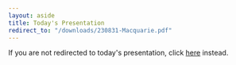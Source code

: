 ```yaml
---
layout: aside
title: Today's Presentation
redirect_to: "/downloads/230831-Macquarie.pdf"
---
```


If you are not redirected to today's presentation, click [here](/downloads/230831-Macquarie.pdf) instead.